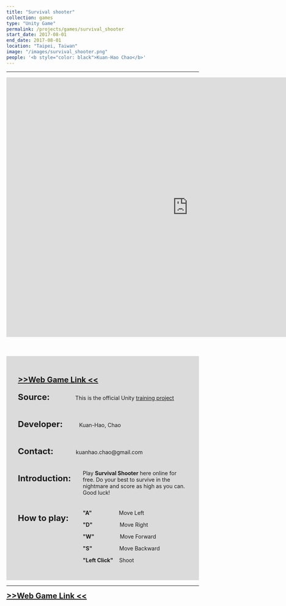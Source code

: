 ```yaml
---
title: "Survival shooter"
collection: games
type: "Unity Game"
permalink: /projects/games/survival_shooter
start_date: 2017-08-01
end_date: 2017-08-01
location: "Taipei, Taiwan"
image: "/images/survival_shooter.png"
people: '<b style="color: black">Kuan-Hao Chao</b>'
---
```


---

<iframe src="https://storage.googleapis.com/storage.khchao.com/survival_shooter/index_full.html" width="950" height="680" style="border:none;" scrolling="no"></iframe>

<div style="background-color: #dbdbdb; padding: 30px; margin-top:50px">

  <p style="font-size:20px">
    <a href="https://storage.googleapis.com/storage.khchao.com/survival_shooter/index.html" target="_blank"><b> >>Web Game Link << </b></a>
  </p>

  <p> <b style="font-size: 22px">Source:</b> &nbsp; &nbsp;&nbsp; &nbsp;&nbsp; &nbsp; &nbsp; &nbsp; &nbsp; This is the official Unity <a href="https://learn.unity.com/tutorial/survival-shooter-training-day-phases?projectId=5c514921edbc2a002069465e" target="_blank">training project</a></p>
  <br>
  <p> <b style="font-size: 22px">Developer:</b> &nbsp; &nbsp; &nbsp; &nbsp; &nbsp; Kuan-Hao, Chao</p>
  <br>
  <p> <b style="font-size: 22px">Contact:</b> &nbsp; &nbsp; &nbsp; &nbsp; &nbsp; &nbsp; &nbsp; kuanhao.chao@gmail.com</p>
  <br>
  <p style=" margin-bottom: 10px;"> <b style="font-size: 22px;">Introduction:</b></p>
  <p  style="margin-left: 170px; margin-top: -45px">Play <b>Survival Shooter</b> here online for free. Do your best to survive in the nightmare and score as high as you can. Good luck!</p>
  <br>
  <p style=" margin-bottom: 10px;"> <b style="font-size: 22px;">How to play:</b></p>
  <p  style="margin-left: 170px; margin-top: -45px"><b>"A"</b> &nbsp;&nbsp;&nbsp;&nbsp;&nbsp;&nbsp;&nbsp;&nbsp;&nbsp;&nbsp;&nbsp;&nbsp;&nbsp;&nbsp;&nbsp;&nbsp; Move Left</p>
  <p style="margin-left: 170px;"><b>"D"</b> &nbsp;&nbsp;&nbsp;&nbsp;&nbsp;&nbsp;&nbsp;&nbsp;&nbsp;&nbsp;&nbsp;&nbsp;&nbsp;&nbsp;&nbsp;&nbsp; Move Right</p>
  <p style="margin-left: 170px;"><b>"W"</b> &nbsp;&nbsp;&nbsp;&nbsp;&nbsp;&nbsp;&nbsp;&nbsp;&nbsp;&nbsp;&nbsp;&nbsp;&nbsp;&nbsp;&nbsp; Move Forward</p>
  <p style="margin-left: 170px;"><b>"S"</b> &nbsp;&nbsp;&nbsp;&nbsp;&nbsp;&nbsp;&nbsp;&nbsp;&nbsp;&nbsp;&nbsp;&nbsp;&nbsp;&nbsp;&nbsp;&nbsp; Move Backward</p>
  <p style="margin-left: 170px;"><b>"Left Click"</b> &nbsp;&nbsp; Shoot</p>
</div>

---

<a style="font-size:20px" href="https://storage.googleapis.com/storage.khchao.com/survival_shooter/index.html" target="_blank"><b> >>Web Game Link << </b></a>
